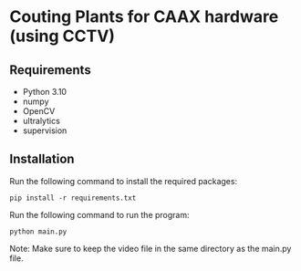 # Couting Plants for CAAX hardware (using CCTV)

## Requirements
- Python 3.10
- numpy
- OpenCV
- ultralytics
- supervision

## Installation
Run the following command to install the required packages:

`
pip install -r requirements.txt
`

Run the following command to run the program:

`
python main.py
`

Note: Make sure to keep the video file in the same directory as the main.py file.